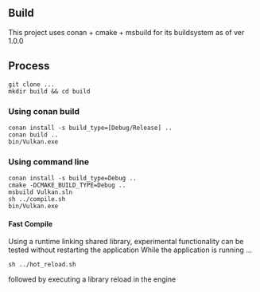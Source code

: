 ## Build
This project uses conan + cmake + msbuild for its buildsystem as of ver 1.0.0

## Process
```
git clone ...
mkdir build && cd build
```

### Using conan build
```
conan install -s build_type=[Debug/Release] ..
conan build ..
bin/Vulkan.exe
```

### Using command line
```
conan install -s build_type=Debug ..
cmake -DCMAKE_BUILD_TYPE=Debug ..
msbuild Vulkan.sln
sh ../compile.sh
bin/Vulkan.exe
```

#### Fast Compile
Using a runtime linking shared library, experimental functionality can be tested without restarting the application
While the application is running ...
```
sh ../hot_reload.sh
```
followed by executing a library reload in the engine